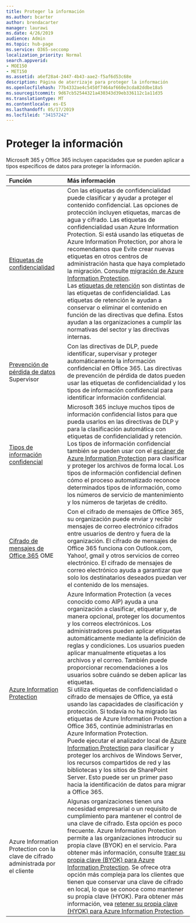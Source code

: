 ```yaml
---
title: Proteger la información
ms.author: bcarter
author: brendacarter
manager: laurawi
ms.date: 4/26/2019
audience: Admin
ms.topic: hub-page
ms.service: O365-seccomp
localization_priority: Normal
search.appverid:
- MOE150
- MET150
ms.assetid: a6ef28a4-2447-4b43-aae2-f5af6d53c68e
description: Página de aterrizaje para proteger la información
ms.openlocfilehash: 77b4332ae4c5450f7464af660e3cda82ddbe18a5
ms.sourcegitcommit: 9d67cb52544321a430343d39eb336112c1a11d35
ms.translationtype: MT
ms.contentlocale: es-ES
ms.lasthandoff: 05/17/2019
ms.locfileid: "34157242"
---
```

# <a name="protect-information"></a>Proteger la información

Microsoft 365 y Office 365 incluyen capacidades que se pueden aplicar a tipos específicos de datos para proteger la información.


|**Función**|**Más información**|
|:-----|:-----|
|[Etiquetas de confidencialidad](sensitivity-labels.md) <br/> |Con las etiquetas de confidencialidad puede clasificar y ayudar a proteger el contenido confidencial. Las opciones de protección incluyen etiquetas, marcas de agua y cifrado. Las etiquetas de confidencialidad usan Azure Information Protection. Si está usando las etiquetas de Azure Information Protection, por ahora le recomendamos que Evite crear nuevas etiquetas en otros centros de administración hasta que haya completado la migración. Consulte [migración de Azure Information Protection](https://docs.microsoft.com/en-us/azure/information-protection/configure-policy-migrate-labels). <br/> Las [etiquetas de retención](retention-policies.md) son distintas de las etiquetas de confidencialidad. Las etiquetas de retención le ayudan a conservar o eliminar el contenido en función de las directivas que defina. Estos ayudan a las organizaciones a cumplir las normativas del sector y las directivas internas.|
|[Prevención de pérdida de datos](data-loss-prevention-policies.md) Supervisor  <br/> |Con las directivas de DLP, puede identificar, supervisar y proteger automáticamente la información confidencial en Office 365. Las directivas de prevención de pérdida de datos pueden usar las etiquetas de confidencialidad y los tipos de información confidencial para identificar información confidencial. <br/> |
|[Tipos de información confidencial](what-the-sensitive-information-types-look-for.md) <br/> |Microsoft 365 incluye muchos tipos de información confidencial listos para que pueda usarlos en las directivas de DLP y para la clasificación automática con etiquetas de confidencialidad y retención. Los tipos de información confidencial también se pueden usar con el [escáner de Azure Information Protection](https://docs.microsoft.com/en-us/azure/information-protection/deploy-aip-scanner) para clasificar y proteger los archivos de forma local. Los tipos de información confidencial definen cómo el proceso automatizado reconoce determinados tipos de información, como los números de servicio de mantenimiento y los números de tarjetas de crédito.   <br/> |
|[Cifrado de mensajes de Office 365](ome.md) OME  <br/> |Con el cifrado de mensajes de Office 365, su organización puede enviar y recibir mensajes de correo electrónico cifrados entre usuarios de dentro y fuera de la organización. El cifrado de mensajes de Office 365 funciona con Outlook.com, Yahoo!, gmail y otros servicios de correo electrónico. El cifrado de mensajes de correo electrónico ayuda a garantizar que solo los destinatarios deseados puedan ver el contenido de los mensajes. <br/> |
|[Azure Information Protection](https://docs.microsoft.com/en-us/azure/information-protection/)<br/> |Azure Information Protection (a veces conocido como AIP) ayuda a una organización a clasificar, etiquetar y, de manera opcional, proteger los documentos y los correos electrónicos. Los administradores pueden aplicar etiquetas automáticamente mediante la definición de reglas y condiciones. Los usuarios pueden aplicar manualmente etiquetas a los archivos y el correo. También puede proporcionar recomendaciones a los usuarios sobre cuándo se deben aplicar las etiquetas.<br/> Si utiliza etiquetas de confidencialidad o cifrado de mensajes de Office, ya está usando las capacidades de clasificación y protección. Si todavía no ha migrado las etiquetas de Azure Information Protection a Office 365, continúe administrarlas en Azure Information Protection.  <br/>Puede ejecutar el analizador local de [Azure Information Protection](https://docs.microsoft.com/en-us/azure/information-protection/deploy-aip-scanner) para clasificar y proteger los archivos de Windows Server, los recursos compartidos de red y las bibliotecas y los sitios de SharePoint Server. Esto puede ser un primer paso hacia la identificación de datos para migrar a Office 365.
|Azure Information Protection con la clave de cifrado administrada por el cliente <br/> |Algunas organizaciones tienen una necesidad empresarial o un requisito de cumplimiento para mantener el control de una clave de cifrado. Esta opción es poco frecuente. Azure Information Protection permite a las organizaciones introducir su propia clave (BYOK) en el servicio. Para obtener más información, consulte [traer su propia clave (BYOK) para Azure Information Protection](https://docs.microsoft.com/en-us/azure/information-protection/byok-price-restrictions). Se ofrece otra opción más compleja para los clientes que tienen que conservar una clave de cifrado en local, lo que se conoce como mantener su propia clave (HYOK).  Para obtener más información, vea [retener su propia clave (HYOK) para Azure Information Protection](https://docs.microsoft.com/en-us/azure/information-protection/configure-adrms-restrictions). <br/> |
    

